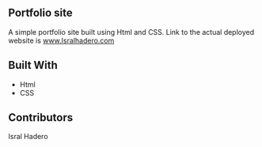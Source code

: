 ## Portfolio site

A simple portfolio site built using Html and CSS. Link to the actual deployed
website is www.Isralhadero.com

## Built With

- Html
- CSS

## Contributors

Isral Hadero
